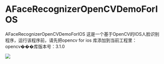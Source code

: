 # AFaceRecognizerOpenCVDemoForIOS
AFaceRecognizerOpenCVDemoForIOS
这是一个基于OpenCV的IOS人脸识别程序，运行该程序前，请先把opencv for ios 库添加到当前工程里：
opencv���库版本号：3.1.0

![](https://github.com/panxiaochun/AFaceRecognizerOpenCVDemoForIOS/blob/master/picture.png)

